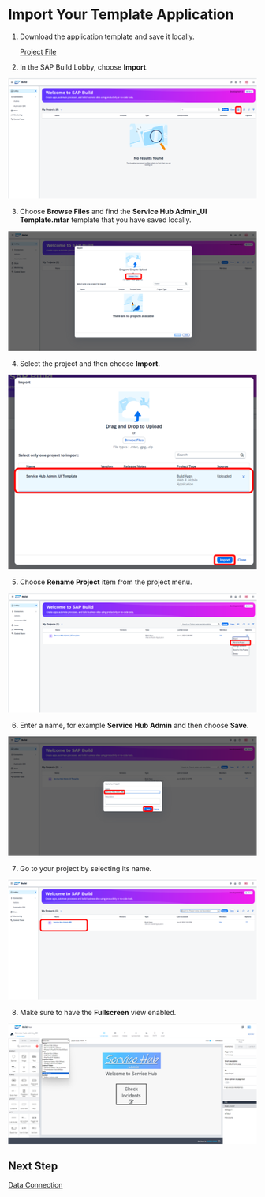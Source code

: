 # Import Your Template Application

1. Download the application template and save it locally.

    [Project File](./Service%20Hub%20Admin_UI%20Template.mtar)

2. In the SAP Build Lobby, choose **Import**.

![](../screenshots/Picture177.png)

3. Choose **Browse Files** and find the **Service Hub Admin_UI Template.mtar** template that you have saved locally.

![](../screenshots/Picture178.png)

4. Select the project and then choose **Import**.

![](../screenshots/Picture179.png)

5. Choose **Rename Project** item from the project menu. 

![](../screenshots/Picture180.png)

6. Enter a name, for example **Service Hub Admin** and then choose **Save**.

![](../screenshots/Picture181.png)

7. Go to your project by selecting its name.

![](../screenshots/Picture182.png)

8. Make sure to have the **Fullscreen** view enabled.

![](../screenshots/Picture183.png)

## Next Step

[Data Connection](../2_Data%20connection/Readme.md)
